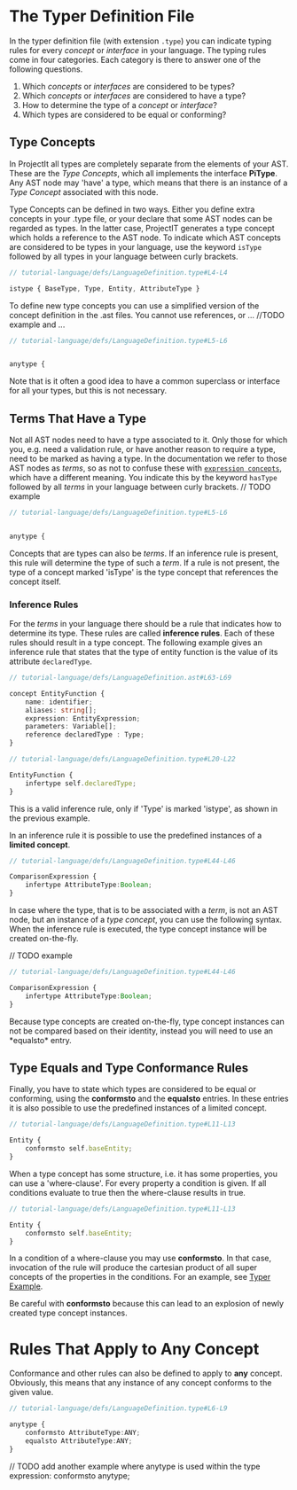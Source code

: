 <script>
    import Note from "../../../../lib/notes/Note.svelte";
</script>

# The Typer Definition File
In the typer definition file (with extension `.type`) you can indicate typing rules for every 
*concept* or *interface* in your language. The typing rules come in four categories. Each category
is there to answer one of the following questions.

1. Which *concepts* or *interfaces* are considered to be types?
2. Which *concepts* or *interfaces* are considered to have a type?
3. How to determine the type of a *concept* or *interface*?
4. Which types are considered to be equal or conforming?

## Type Concepts
In ProjectIt all types are completely separate from the elements of your AST. These are the *Type Concepts*, 
which all implements the interface **PiType**.
Any AST node may 'have' a type, which means that there is an instance of a *Type Concept* associated with this node.

Type Concepts can be defined in two ways. Either you define extra concepts in your .type file, or your declare
that some AST nodes can be regarded as types. In the latter case, ProjectIT generates a type concept 
which holds a reference to the AST node. To indicate which AST concepts are considered to be types in your language,
use the keyword `isType` followed by all types in your language between curly
brackets. 

```ts
// tutorial-language/defs/LanguageDefinition.type#L4-L4

istype { BaseType, Type, Entity, AttributeType }
```

To define new type concepts you can use a simplified version of the concept definition in the .ast files.
You cannot use references, or ... //TODO example and ...

```ts
// tutorial-language/defs/LanguageDefinition.type#L5-L6


anytype {
```

Note that is it often a good idea to have a common superclass or interface for all your types,
but this is not necessary.

## Terms That Have a Type
Not all AST nodes need to have a type associated to it. Only those for which you, e.g.
need a validation rule, or have another reason to require a type, need to be marked as
having a type. In the documentation we refer to those AST nodes as *terms*, so as not to confuse these with
[`expression concepts`](/030_Developing_a_Language/010_Default_Level/010_Defining_the_Language_Structure), which have a different meaning. 
You indicate this by the keyword `hasType` followed by all *terms* in your language between curly
brackets.
// TODO example

```ts
// tutorial-language/defs/LanguageDefinition.type#L5-L6


anytype {
```

Concepts that are types can also be *terms*. If an inference rule is present, this rule will determine
the type of such a *term*. If a rule is not present, the type of a concept marked 'isType' is the type concept
that references the concept itself.

### Inference Rules

For the *terms* in your language there should be a rule that indicates how to determine its type.
These rules are called **inference rules**. Each of these rules should result in a type concept.
The following example gives an inference rule that states that the type of entity function is the 
value of its attribute `declaredType`.

```ts
// tutorial-language/defs/LanguageDefinition.ast#L63-L69

concept EntityFunction {
    name: identifier;
    aliases: string[];
    expression: EntityExpression;
    parameters: Variable[];
    reference declaredType : Type;
}
```

```ts
// tutorial-language/defs/LanguageDefinition.type#L20-L22

EntityFunction {
    infertype self.declaredType;
}
```

<Note>
<svelte:fragment slot="content">This is a valid inference rule, only if 'Type' is marked 'istype', 
as shown in the previous example.
</svelte:fragment>
</Note>

In an inference rule it is possible to use the predefined instances of a **limited concept**.

```ts
// tutorial-language/defs/LanguageDefinition.type#L44-L46

ComparisonExpression {
    infertype AttributeType:Boolean;
}
```

In case where the type, that is to be associated with a *term*, is not an AST node, but an instance of a *type concept*, you can use
the following syntax. When the inference rule is executed, the type concept instance will be created on-the-fly. 

// TODO example

```ts
// tutorial-language/defs/LanguageDefinition.type#L44-L46

ComparisonExpression {
    infertype AttributeType:Boolean;
}
```
<Note>
<svelte:fragment slot="content">
Because type concepts are created on-the-fly, type concept instances can not be compared based on their identity, 
instead you will need to use an *equalsto* entry. 
</svelte:fragment>
</Note>

## Type Equals and Type Conformance Rules
Finally, you have to state which types are considered to be equal or conforming, using
the **conformsto** and the **equalsto** entries. In these entries it is also possible to use the predefined instances of a limited concept.

```ts
// tutorial-language/defs/LanguageDefinition.type#L11-L13

Entity {
    conformsto self.baseEntity;
}
```

When a type concept has some structure, i.e. it has some properties, you can use a 'where-clause'. For every property
a condition is given. If all conditions evaluate to true then the where-clause results in true.

```ts
// tutorial-language/defs/LanguageDefinition.type#L11-L13

Entity {
    conformsto self.baseEntity;
}
```

In a condition of a where-clause you may use **conformsto**. In that case, invocation of the rule will produce the cartesian product of
all super concepts of the properties in the conditions. For an example, see [Typer Example](/030_Developing_a_Language/020_Definition_Level/030_Typer_Definition/020_Typer_Example).

<Note>
<svelte:fragment slot="content">
Be careful with <b>conformsto</b> because this can lead to an explosion of newly created type concept instances.
</svelte:fragment>
</Note>


# Rules That Apply to Any Concept
Conformance and other rules can also be defined to apply to **any** concept. Obviously, this means that 
any instance of any concept conforms to the given value.

```ts
// tutorial-language/defs/LanguageDefinition.type#L6-L9

anytype {
    conformsto AttributeType:ANY;
    equalsto AttributeType:ANY;
}
```

 // TODO add another example where anytype is used within the type expression: conformsto anytype;
